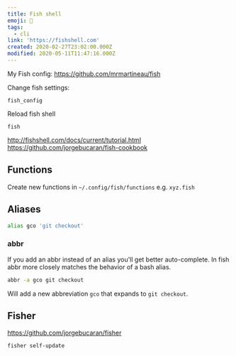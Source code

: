 ```yaml
---
title: Fish shell
emoji: 🐠
tags:
  - cli
link: 'https://fishshell.com'
created: 2020-02-27T23:02:00.000Z
modified: 2020-05-11T11:47:16.000Z
---
```


My Fish config: https://github.com/mrmartineau/fish

Change fish settings:

```shell
fish_config
```

Reload fish shell

```shell
fish
```

http://fishshell.com/docs/current/tutorial.html
https://github.com/jorgebucaran/fish-cookbook

## Functions

Create new functions in `~/.config/fish/functions` e.g. `xyz.fish`

## Aliases

```sh
alias gco 'git checkout'
```

### abbr

If you add an abbr instead of an alias you'll get better auto-complete. In fish abbr more closely matches the behavior of a bash alias.

```sh
abbr -a gco git checkout
```

Will add a new abbreviation `gco` that expands to `git checkout`.

## Fisher

https://github.com/jorgebucaran/fisher

```
fisher self-update
```
